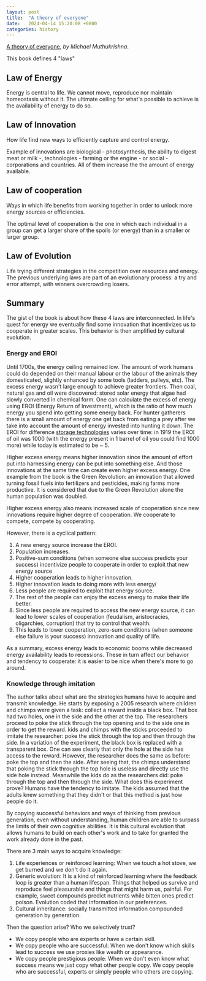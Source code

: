 ```yaml
---
layout: post
title:  "A theory of everyone"
date:   2024-04-14 15:20:08 +0800
categories: history
---
```

[A theory of everyone](https://www.goodreads.com/en/book/show/101526285), *by Michael Muthukrishna*.

This book defines 4 "laws"

## Law of Energy
Energy is central to life. We cannot move, reproduce nor maintain homeostasis without it. The ultimate ceiling for what's possible to achieve is the availability of energy to do so.

## Law of Innovation
How life find new ways to efficiently capture and control energy.

Example of innovations are biological - photosynthesis, the ability to digest meat or milk -, technologies - farming or the engine - or social - corporations and countries. All of them increase the the amount of energy available.

## Law of cooperation
Ways in which life benefits from working together in order to unlock more energy sources or efficiencies.

The optimal level of cooperation is the one in which each individual in a group can get a larger share of the spoils (or energy) than in a smaller or larger group. 

## Law of Evolution
Life trying different strategies in the competition over resources and energy.
The previous underlying laws are part of an evolutionary process: a try and error attempt, with winners overcrowding losers.


## Summary
The gist of the book is about how these 4 laws are interconnected. In life's quest for energy we eventually find some innovation that incentivizes us to cooperate in greater scales. This behavior is then amplified by cultural evolution.

### Energy and EROI
Until 1700s, the energy ceiling remained low. The amount of work humans could do depended on their manual labour or the labour of the animals they domesticated, slightly enhanced by some tools (ladders, pulleys, etc). The excess energy  wasn't large enough to achieve greater frontiers. Then coal, natural gas and oil were discovered: stored solar energy that algae had slowly converted in chemical form. 
One can calculate the excess of energy using EROI (Energy Return of Investment), which is the ratio of how much energy you spend into getting some energy back. For hunter gatherers there is a small amount of energy one get back from eating a prey after we take into account the amount of energy invested into hunting it down.
The EROI for difference [storage technologies](https://en.wikipedia.org/wiki/Energy_return_on_investment) varies over time: in 1919 the EROI of oil was 1000 (with the energy present in 1 barrel of oil you could find 1000 more) while today is estimated to be ~ 5.

Higher excess energy means higher innovation since the amount of effort put into harnessing energy can be put into something else. And those innovations at the same time can create even higher excess energy. One example from the book is the Green Revolution: an innovation that allowed turning fossil fuels into fertilizers and pesticides, making farms more productive. It is considered that due to the Green Revolution alone the human population was doubled.

Higher excess energy also means increased scale of cooperation since new innovations require higher degree of cooperation. We cooperate to compete, compete by  cooperating.

However, there is a cyclical pattern:
1. A new energy source increase the EROI.
2. Population increases.
3. Positive-sum conditions (when someone else success predicts your success) incentivize people to cooperate in order to exploit that new energy source
4. Higher cooperation leads to higher innovation.
5. Higher innovation leads to doing more with less energy/
6. Less people are required to exploit that energy source.
7. The rest of the people can enjoy the excess energy to make their life better.
8. Since less people are required to access the new energy source, it can lead to lower scales of cooperation (feudalism, aristocracies, oligarchies, corruption) that try to control that wealth.
9. This leads to lower cooperation, zero-sum conditions (when someone else failure is your success) innovation and quality of life.

As a summary, excess energy leads to economic booms while decreased energy availability leads to recessions. These in turn affect our behavior and tendency to cooperate: it is easier to be nice when there's more to go around.


### Knowledge through imitation
The author talks about what are the strategies humans have to acquire and transmit knowledge. He starts by exposing a 2005 research where children and chimps were given a task: collect a reward inside a black box. That box had two holes, one in the side and the other at the top. The researchers proceed to poke the stick through the top opening and to the side one in order to get the reward. kids and chimps with the sticks proceeded to imitate the researcher: poke the stick through the top and then through the side. In a variation of the experiment, the black box is replaced with a transparent box. One can see clearly that only the hole at the side has access to the reward. However, the researcher does the same as before: poke the top and then the side. After seeing that, the chimps understand that poking the stick through the top hole is useless and directly use the side hole instead. Meanwhile the kids do as the researchers did: poke through the top and then through the side.
What does this experiment prove? Humans have the tendency to imitate. The kids assumed that the adults knew something that they didn't or that this method is just how people do it.

By copying successful behaviors and ways of thinking from previous generation, even without understanding, human children are able to surpass the limits of their own cognitive abilities. It is this cultural evolution that allows humans to build on each other's work and to take for granted the work already done in the past.

There are 3 main ways to acquire knowledge:
1. Life experiences or reinforced learning: When we touch a hot stove, we get burned and we don't do it again.
2. Generic evolution: It is a kind of reinforced learning where the feedback loop is greater than a human lifespan. Things that helped us survive and reproduce feel pleasurable and things that might harm us, painful. For example, sweet compounds predict nutrients while bitten ones predict poison. Evolution coded that information in our preferences.
3. Cultural inheritance: socially transmitted information compounded generation by generation.

Then the question arise? Who we selectively trust?
* We copy people who are experts or have a certain skill.
* We copy people who are successful: When we don't know which skills lead to success we use proxies like wealth or appearance.
* We copy people prestigious people: When we don't even know what success means we just copy what other people copy. 
We copy people who are successful, experts or simply people who others are copying.

